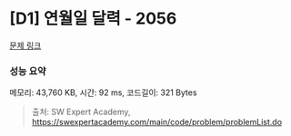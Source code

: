 # [D1] 연월일 달력 - 2056 

[문제 링크](https://swexpertacademy.com/main/code/problem/problemDetail.do?contestProbId=AV5QLkdKAz4DFAUq) 

### 성능 요약

메모리: 43,760 KB, 시간: 92 ms, 코드길이: 321 Bytes



> 출처: SW Expert Academy, https://swexpertacademy.com/main/code/problem/problemList.do
